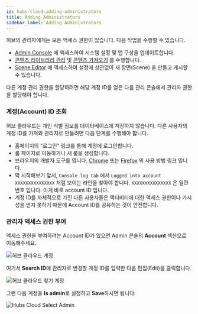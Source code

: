 ```yaml
---
id: hubs-cloud-adding-administrators
title: Adding Administrators
sidebar_label: Adding Administrators
---
```


허브의 관리자에게는 모든 액세스 권한이 있습니다. 다음 작업을 수행할 수 있습니다.

- [Admin Console](hubs-cloud-getting-started-ko.md) 에 액세스하여 시스템 설정 및 앱 구성을 업데이트합니다.
- [콘텐츠 라이브러리 관리](hubs-cloud-managing-content-ko.md) 및 [콘텐츠 가져오기](hubs-cloud-importing-content-ko.md) 를 수행합니다.
- [Scene Editor](spoke-creating-projects-ko.md) 에 액세스하여 설정에 상관없이 새 장면(Scene) 을 만들고 게시할 수 있습니다.

다른 계정 관리 권한을 할당하려면 해당 계정 ID를 얻은 다음 관리 콘솔에서 관리자 권한을 할당해야 합니다.

### 계정(Account) ID 조회

허브 클라우드는 개인 식별 정보를 데이터베이스에 저장하지 않습니다. 다른 사용자의 계정 ID를 가져와 관리자로 만들려면 다음 단계를 수행해야 합니다.

- 홈페이지의 "로그인" 링크를 통해 계정에 로그인합니다.
- 룸 페이지로 이동하거나 새 룸을 생성합니다.
- 브라우저의 개발자 도구를 엽니다. [Chrome](https://developers.google.com/web/tools/chrome-devtools) 또는 [Firefox](https://developer.mozilla.org/en-US/docs/Tools) 의 사용 방법 링크 입니다.
- 막 시작해보기 앞서, `Console log tab` 에서 `Logged into account XXXXXXXXXXXXXXX` 처럼 보이는 라인을 찾아야 합니다. `XXXXXXXXXXXXXXX` 은 일련번호 입니다. 이게 바로 account ID 입니다. 
- 계정 ID를 자체적으로 가진 다른 사용자들은 액티비티에 대한 액세스 권한이나 가시성을 얻지 못하기 때문에 Account ID를 공유하는 것이 안전합니다.

### 관리자 액세스 권한 부여

액세스 권한을 부여하려는 Account ID가 있으면 Admin 콘솔의 **Account** 섹션으로 이동해주세요.

![허브 클라우드 계정](../../website/static/img/hubs-cloud-accounts.jpeg)

여기서 **Search ID**에 관리자로 변경할 계정 ID를 입력한 다음 편집(Edit)을 클릭합니다.

![허브 클라우드 찾기 계정](../../website/static/img/hubs-cloud-find-account.jpeg)

그런 다음 계정을 **Is admin**로 설정하고 **Save**하시면 됩니다:

![Hubs Cloud Select Admin](../../website/static/img/hubs-cloud-select-admin.jpeg)